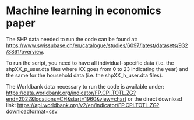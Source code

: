 # Machine learning in economics paper

The SHP data needed to run the code can be found at: https://www.swissubase.ch/en/catalogue/studies/6097/latest/datasets/932/3861/overview.

To run the script, you need to have all individual-specific data (i.e. the shpXX_p_user.dta files where XX goes from 0 to 23 indicating the year) and the same for the household data (i.e. the shpXX_h_user.dta files).

The Worldbank data necessary to run the code is available under: https://data.worldbank.org/indicator/FP.CPI.TOTL.ZG?end=2022&locations=CH&start=1960&view=chart or the direct download link: https://api.worldbank.org/v2/en/indicator/FP.CPI.TOTL.ZG?downloadformat=csv
